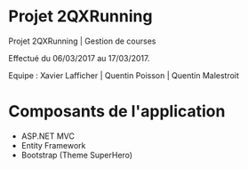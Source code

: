 # Projet 2QXRunning

Projet 2QXRunning | Gestion de courses

Effectué du 06/03/2017 au 17/03/2017.

Equipe : Xavier Lafficher | Quentin Poisson | Quentin Malestroit

# Composants de l'application

  - ASP.NET MVC
  - Entity Framework
  - Bootstrap (Theme SuperHero)
